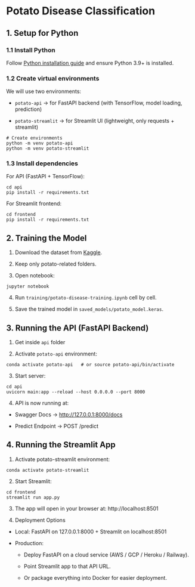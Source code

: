 # Potato Disease Classification

## 1. Setup for Python
### 1.1 Install Python

Follow [Python installation guide](https://www.python.org/downloads/) and ensure Python 3.9+ is installed.

### 1.2 Create virtual environments

We will use two environments:

* `potato-api` → for FastAPI backend (with TensorFlow, model loading, prediction)

* `potato-streamlit` → for Streamlit UI (lightweight, only requests + streamlit)
```
# Create environments
python -m venv potato-api
python -m venv potato-streamlit
```

### 1.3 Install dependencies

For API (FastAPI + TensorFlow):
```
cd api
pip install -r requirements.txt
```

For Streamlit frontend:
```
cd frontend
pip install -r requirements.txt
```


## 2. Training the Model

1. Download the dataset from [Kaggle](https://www.kaggle.com/datasets/arjuntejaswi/plant-village).

2. Keep only potato-related folders.

3. Open notebook:
```
jupyter notebook
```

4. Run `training/potato-disease-training.ipynb` cell by cell.

5. Save the trained model in `saved_models/potato_model.keras`.

## 3. Running the API (FastAPI Backend)

1. Get inside `api` folder

2. Activate `potato-api` environment:
```
conda activate potato-api   # or source potato-api/bin/activate
```

3. Start server:
```
cd api
uvicorn main:app --reload --host 0.0.0.0 --port 8000
```

4. API is now running at:

* Swagger Docs → http://127.0.0.1:8000/docs

* Predict Endpoint → POST /predict

## 4. Running the Streamlit App

1. Activate potato-streamlit environment:
```
conda activate potato-streamlit
```

2. Start Streamlit:
```
cd frontend
streamlit run app.py
```

3. The app will open in your browser at:
http://localhost:8501


5. Deployment Options

* Local: FastAPI on 127.0.0.1:8000 + Streamlit on localhost:8501

* Production:

  - Deploy FastAPI on a cloud service (AWS / GCP / Heroku / Railway).

  - Point Streamlit app to that API URL.

  - Or package everything into Docker for easier deployment.
